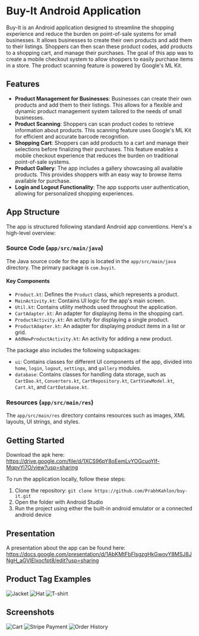 # Buy-It Android Application

Buy-It is an Android application designed to streamline the shopping experience and reduce the burden on point-of-sale systems for small businesses. It allows businesses to create their own products and add them to their listings. Shoppers can then scan these product codes, add products to a shopping cart, and manage their purchases. The goal of this app was to create a mobile checkout system to allow shoppers to easily purchase items in a store. The product scanning feature is powered by Google's ML Kit.

## Features

- **Product Management for Businesses**: Businesses can create their own products and add them to their listings. This allows for a flexible and dynamic product management system tailored to the needs of small businesses.
- **Product Scanning**: Shoppers can scan product codes to retrieve information about products. This scanning feature uses Google's ML Kit for efficient and accurate barcode recognition.
- **Shopping Cart**: Shoppers can add products to a cart and manage their selections before finalizing their purchases. This feature enables a mobile checkout experience that reduces the burden on traditional point-of-sale systems.
- **Product Gallery**: The app includes a gallery showcasing all available products. This provides shoppers with an easy way to browse items available for purchase.
- **Login and Logout Functionality**: The app supports user authentication, allowing for personalized shopping experiences.

## App Structure

The app is structured following standard Android app conventions. Here's a high-level overview:

### Source Code (`app/src/main/java`)

The Java source code for the app is located in the `app/src/main/java` directory. The primary package is `com.buyit`.

#### Key Components

- `Product.kt`: Defines the `Product` class, which represents a product.
- `MainActivity.kt`: Contains UI logic for the app's main screen.
- `Util.kt`: Contains utility methods used throughout the application.
- `CartAdapter.kt`: An adapter for displaying items in the shopping cart.
- `ProductActivity.kt`: An activity for displaying a single product.
- `ProductAdapter.kt`: An adapter for displaying product items in a list or grid.
- `AddNewProductActivity.kt`: An activity for adding a new product.

The package also includes the following subpackages:

- `ui`: Contains classes for different UI components of the app, divided into `home`, `login`, `logout`, `settings`, and `gallery` modules.
- `database`: Contains classes for handling data storage, such as `CartDao.kt`, `Converters.kt`, `CartRepository.kt`, `CartViewModel.kt`, `Cart.kt`, and `CartDatabase.kt`.

### Resources (`app/src/main/res`)

The `app/src/main/res` directory contains resources such as images, XML layouts, UI strings, and styles.

## Getting Started

Download the apk here: https://drive.google.com/file/d/1XCS96pY8oEemLvYOGcuoYIf-MqpvYi7O/view?usp=sharing

To run the application locally, follow these steps:

1. Clone the repository: `git clone https://github.com/PrabhKahlon/buy-it.git`
2. Open the folder with Android Studio
3. Run the project using either the built-in android emulator or a connected android device

## Presentation

A presentation about the app can be found here: https://docs.google.com/presentation/d/1AbKMtFbFlsgzgHkGwovY8MSJ8JNgH_aGVIElxocfpt8/edit?usp=sharing

## Product Tag Examples

![Jacket](./documentation/images/jacket.png)
![Hat](./documentation/images/hat.png)
![T-shirt](./documentation/images/shirt.png)

## Screenshots

![Cart](./documentation/images/cart.png)
![Stripe Payment](./documentation/images/stripe.png)
![Order History](./documentation/images/history.png)
